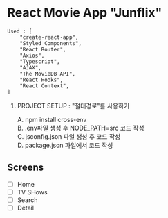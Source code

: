 # React Movie App "Junflix"

    Used : [
        "create-react-app",
        "Styled Components",
        "React Router",
        "Axios",
        "Typescript",
        "AJAX",
        "The MovieDB API",
        "React Hooks",
        "React Context",
    ]


1. PROJECT SETUP : "절대경로"를 사용하기<br>

    A. npm install cross-env<br>
    B. .env파일 생성 후 NODE_PATH=src 코드 작성<br>
    C. jsconfig.json 파일 생성 후 코드 작성<br>
    D. package.json 파일에서 코드 작성


## Screens

- [ ] Home
- [ ] TV SHows
- [ ] Search
- [ ] Detail